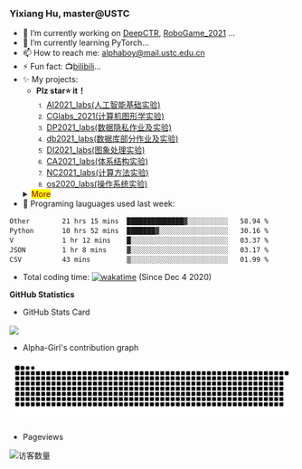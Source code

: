### Yixiang Hu, master@USTC
<!--
**Alpha-Girl/Alpha-Girl** is a ✨ _special_ ✨ repository because its `README.md` (this file) appears on your GitHub profile.-->
- 🔭 I’m currently working on [DeepCTR](https://github.com/Alpha-Girl/DeepCTR-Torch), [RoboGame_2021](https://github.com/Alpha-Girl/RoboGame_2021) ...
- 🌱 I’m currently learning PyTorch...
- 📫 How to reach me: [alphaboy@mail.ustc.edu.cn](mailto:alphaboy@mail.ustc.edu.cn)
- ⚡ Fun fact: 📺[bilibili](https://space.bilibili.com/8015655)...
- ✨ My projects:
  * **Plz star⭐ it！** </br>
    ⒈ [AI2021_labs(人工智能基础实验)](https://github.com/Alpha-Girl/AI2021_labs)</br>
    ⒉ [CGlabs_2021(计算机图形学实验)](https://github.com/Alpha-Girl/CGlabs_2021)</br>
    ⒊ [DP2021_labs(数据隐私作业及实验)](https://github.com/Alpha-Girl/DP2021_labs)</br>
    ⒋ [db2021_labs(数据库部分作业及实验)](https://github.com/Alpha-Girl/db2021_labs)</br>
    ⒌ [DI2021_labs(图象处理实验)](https://github.com/Alpha-Girl/DI2021_labs)</br>
    ⒍ [CA2021_labs(体系结构实验)](https://github.com/Alpha-Girl/CA2021_labs)</br>
    ⒎ [NC2021_labs(计算方法实验)](https://github.com/Alpha-Girl/NC2021_labs)</br>
    ⒏ [os2020_labs(操作系统实验)](https://github.com/Alpha-Girl/os2020-labs)</br>
  <details>
  <summary><mark><font color=darkred>More</font></mark></summary>
    &nbsp &nbsp &nbsp  &nbsp⒐ <a href="https://github.com/Alpha-Girl/COD_labs">COD_labs(组成原理实验)</a></br>
    &nbsp &nbsp &nbsp  &nbsp⒑ <a href="https://github.com/Alpha-Girl/CSAPP_labs">CSAPP_labs(深入理解计算机系统实验)</a></br>
    &nbsp &nbsp &nbsp  &nbsp⒒ <a href="https://github.com/Alpha-Girl/Network_2020">Network_labs(计算机网络实验)</a></br>
    &nbsp &nbsp &nbsp  &nbsp⒓ <a href="https://github.com/Alpha-Girl/USTC.OJ">USTC_OJ(科大OJ)</a></br>
    &nbsp &nbsp &nbsp  &nbsp⒔ <a href="https://github.com/Alpha-Girl/algorithm2020_labs">algorithm_labs(算法基础实验)</a></br>
   </details>
- 💬 Programing lauguages used last week: 
<!--START_SECTION:waka-->

```txt
Other        21 hrs 15 mins  ██████████████▓░░░░░░░░░░   58.94 %
Python       10 hrs 52 mins  ███████▓░░░░░░░░░░░░░░░░░   30.16 %
V            1 hr 12 mins    █░░░░░░░░░░░░░░░░░░░░░░░░   03.37 %
JSON         1 hr 8 mins     ▓░░░░░░░░░░░░░░░░░░░░░░░░   03.17 %
CSV          43 mins         ▒░░░░░░░░░░░░░░░░░░░░░░░░   01.99 %
```

<!--END_SECTION:waka-->
- Total coding time: [![wakatime](https://wakatime.com/badge/user/c9f4c7b3-0e21-495a-9d1c-ca69e9c813e8.svg)](https://wakatime.com/@c9f4c7b3-0e21-495a-9d1c-ca69e9c813e8) (Since Dec 4 2020)

**GitHub Statistics**
  - GitHub Stats Card
  
  <img align="center" src="https://github-readme-stats.anuraghazra1.vercel.app/api?username=Alpha-Girl&show_icons=true">

  
  - Alpha-Girl's contribution graph
  
  ![Alpha-Girl's contribution graph]( https://raw.githubusercontent.com/plexpt/plexpt/snake/github-snake.svg) 
 
  - Pageviews
  
  <img align='center' src="https://profile-counter.glitch.me/Alpha-Girl/count.svg" alt="访客数量"/>
<!--   [![Alpha-Girl's contribution graph as a Game of Life](https://github4life.herokuapp.com/Alpha-Girl.gif)](https://github4life.herokuapp.com/Alpha-Girl)  -->
